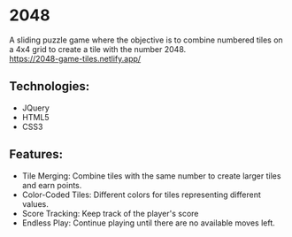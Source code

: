 # 2048   
A sliding puzzle game where the objective is to combine numbered tiles on a 4x4 grid to create a tile with the number 2048.  
https://2048-game-tiles.netlify.app/
## Technologies:
- JQuery
- HTML5
- CSS3
## Features:
- Tile Merging: Combine tiles with the same number to create larger tiles and earn points.
- Color-Coded Tiles: Different colors for tiles representing different values.
- Score Tracking: Keep track of the player's score 
- Endless Play: Continue playing until there are no available moves left. 
